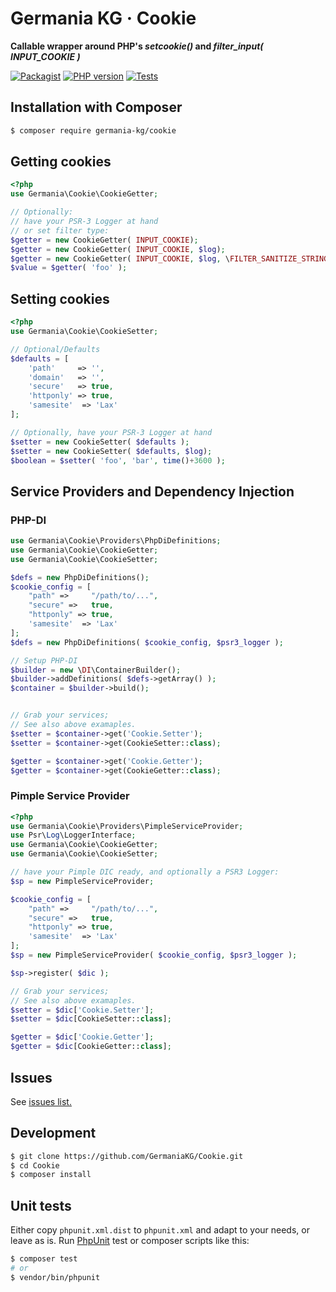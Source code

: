 # Germania KG · Cookie

**Callable wrapper around PHP's *setcookie()* and _filter\_input( INPUT\_COOKIE )_**


[![Packagist](https://img.shields.io/packagist/v/germania-kg/cookie.svg?style=flat)](https://packagist.org/packages/germania-kg/cookie)
[![PHP version](https://img.shields.io/packagist/php-v/germania-kg/cookie.svg)](https://packagist.org/packages/germania-kg/cookie)
[![Tests](https://github.com/GermaniaKG/Cookie/actions/workflows/tests.yml/badge.svg)](https://github.com/GermaniaKG/Cookie/actions/workflows/tests.yml)

## Installation with Composer

```bash
$ composer require germania-kg/cookie
```


## Getting cookies

```php
<?php
use Germania\Cookie\CookieGetter;

// Optionally:
// have your PSR-3 Logger at hand
// or set filter type:
$getter = new CookieGetter( INPUT_COOKIE);
$getter = new CookieGetter( INPUT_COOKIE, $log);
$getter = new CookieGetter( INPUT_COOKIE, $log, \FILTER_SANITIZE_STRING);
$value = $getter( 'foo' );
```


## Setting cookies

```php
<?php
use Germania\Cookie\CookieSetter;

// Optional/Defaults
$defaults = [
    'path'     => '',
    'domain'   => '',
    'secure'   => true,
    'httponly' => true,
    'samesite'  => 'Lax'
];

// Optionally, have your PSR-3 Logger at hand
$setter = new CookieSetter( $defaults );
$setter = new CookieSetter( $defaults, $log);
$boolean = $setter( 'foo', 'bar', time()+3600 );
```

## Service Providers and Dependency Injection

### PHP-DI

```php
use Germania\Cookie\Providers\PhpDiDefinitions;
use Germania\Cookie\CookieGetter;
use Germania\Cookie\CookieSetter;

$defs = new PhpDiDefinitions();
$cookie_config = [
    "path" =>     "/path/to/...",
    "secure" =>   true,
    "httponly" => true,
    'samesite'  => 'Lax'
];
$defs = new PhpDiDefinitions( $cookie_config, $psr3_logger );

// Setup PHP-DI
$builder = new \DI\ContainerBuilder();
$builder->addDefinitions( $defs->getArray() );
$container = $builder->build();


// Grab your services;
// See also above examaples.
$setter = $container->get('Cookie.Setter');
$setter = $container->get(CookieSetter::class);

$getter = $container->get('Cookie.Getter');
$getter = $container->get(CookieGetter::class);
```



### Pimple Service Provider

```php
<?php
use Germania\Cookie\Providers\PimpleServiceProvider;
use Psr\Log\LoggerInterface;
use Germania\Cookie\CookieGetter;
use Germania\Cookie\CookieSetter;

// have your Pimple DIC ready, and optionally a PSR3 Logger:
$sp = new PimpleServiceProvider;

$cookie_config = [
    "path" =>     "/path/to/...",
    "secure" =>   true,
    "httponly" => true,
    'samesite'  => 'Lax'
];
$sp = new PimpleServiceProvider( $cookie_config, $psr3_logger );

$sp->register( $dic );

// Grab your services;
// See also above examaples.
$setter = $dic['Cookie.Setter'];
$setter = $dic[CookieSetter::class];

$getter = $dic['Cookie.Getter'];
$getter = $dic[CookieGetter::class];
```

## Issues

See [issues list.][i0]

[i0]: https://github.com/GermaniaKG/Cookie/issues


## Development

```bash
$ git clone https://github.com/GermaniaKG/Cookie.git
$ cd Cookie
$ composer install
```

## Unit tests

Either copy `phpunit.xml.dist` to `phpunit.xml` and adapt to your needs, or leave as is. Run [PhpUnit](https://phpunit.de/) test or composer scripts like this:

```bash
$ composer test
# or
$ vendor/bin/phpunit
```


